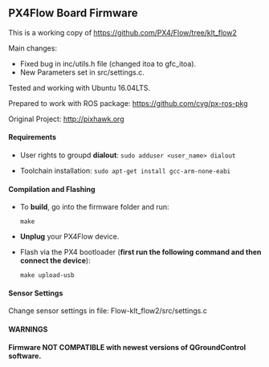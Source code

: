 ## PX4Flow Board Firmware

This is a working copy of https://github.com/PX4/Flow/tree/klt_flow2

Main changes:

  - Fixed bug in inc/utils.h file (changed itoa to gfc_itoa).
  - New Parameters set in src/settings.c.

Tested and working with Ubuntu 16.04LTS.

Prepared to work with ROS package: https://github.com/cvg/px-ros-pkg

Original Project: http://pixhawk.org

#### Requirements

* User rights to groupd **dialout**: `sudo adduser <user_name> dialout` 

* Toolchain installation: `sudo apt-get install gcc-arm-none-eabi`

#### Compilation and Flashing

* To **build**, go into the firmware folder and run:

  `make`

* **Unplug** your PX4Flow device.

* Flash via the PX4 bootloader (**first run the following command and then connect the device**):

  `make upload-usb`

#### Sensor Settings

Change sensor settings in file: Flow-klt_flow2/src/settings.c

#### WARNINGS

**Firmware NOT COMPATIBLE with newest versions of QGroundControl software.**  
